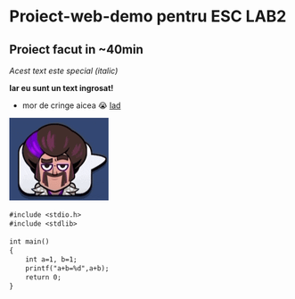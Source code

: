 # Proiect-web-demo pentru ESC LAB2
##  Proiect facut in ~40min
*Acest text este special (italic)*

**Iar eu sunt un text ingrosat!**

- mor de cringe aicea :sob:
[Iad](https://usv.ro/)

![](https://github.com/TibuAlexandru/Proiect-Demo-ESC/blob/main/le%20images/clash-royale-clash-royale-emote.gif "67")

```
#include <stdio.h>
#include <stdlib>

int main()
{
    int a=1, b=1;
    printf("a+b=%d",a+b);
    return 0;
}
```